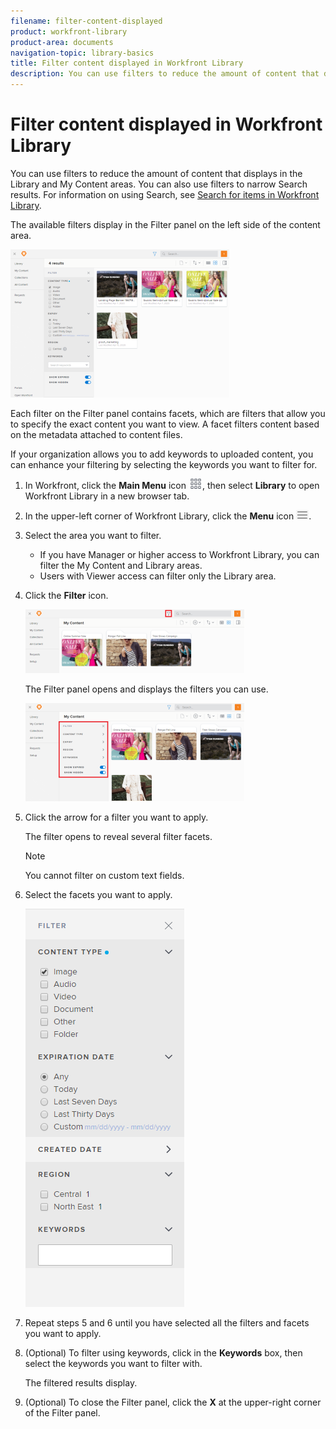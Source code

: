 ```yaml
---
filename: filter-content-displayed
product: workfront-library
product-area: documents
navigation-topic: library-basics
title: Filter content displayed in Workfront Library
description: You can use filters to reduce the amount of content that displays in the Library and My Content areas. You can also use filters to narrow Search results. For information on using Search, see Search for items in Workfront Library.
---
```


# Filter content displayed in Workfront Library

You can use filters to reduce the amount of content that displays in the Library and My Content areas. You can also use filters to narrow Search results. For information on using Search, see [Search for items in Workfront Library](../../../workfront-library/content-management/basics/search-for-items-in-workfront-library.md).

The available filters display in the Filter panel on the left side of the content area.

![](assets/filter-open-library-350x237.png)

Each filter on the Filter panel contains facets, which are filters that allow you to specify the exact content you want to view. A facet filters content based on the metadata attached to content files.

If your organization allows you to add keywords to uploaded content, you can enhance your filtering by selecting the keywords you want to filter for.

1. In Workfront, click the **Main Menu** icon ![](assets/main-menu-icon.png), then select **Library** to open Workfront Library in a new browser tab.
1. In the upper-left corner of Workfront Library, click the **Menu** icon ![](assets/library-menu-icon.png).
1. Select the area you want to filter.

   * If you have Manager or higher access to Workfront Library, you can filter the My Content and Library areas. 
   * Users with Viewer access can filter only the Library area.

1. Click the **Filter** icon.

   ![](assets/filter-icon-location-350x102.png)

   The Filter panel opens and displays the filters you can use.

   ![](assets/filters-closed-350x157.png)

1. Click the arrow for a filter you want to apply.

   The filter opens to reveal several filter facets.

   >[!NOTE]
   >
   >You cannot filter on custom text fields.

1. Select the facets you want to apply.

   ![](assets/filterfacets.png)

1. Repeat steps 5 and 6 until you have selected all the filters and facets you want to apply.
1. (Optional) To filter using keywords, click in the **Keywords** box, then select the keywords you want to filter with.

   The filtered results display.

1. (Optional) To close the Filter panel, click the **X** at the upper-right corner of the Filter panel.

